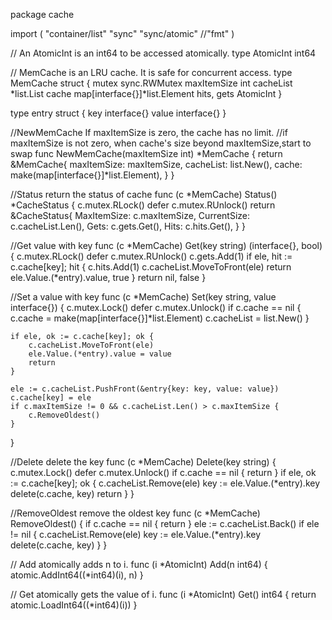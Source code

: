 package cache

import (
	"container/list"
	"sync"
	"sync/atomic"
	//"fmt"
)

// An AtomicInt is an int64 to be accessed atomically.
type AtomicInt int64

// MemCache is an LRU cache. It is safe for concurrent access.
type MemCache struct {
	mutex       sync.RWMutex
	maxItemSize int
	cacheList   *list.List
	cache       map[interface{}]*list.Element
	hits, gets  AtomicInt
}

type entry struct {
	key   interface{}
	value interface{}
}

//NewMemCache If maxItemSize is zero, the cache has no limit.
//if maxItemSize is not zero, when cache's size beyond maxItemSize,start to swap
func NewMemCache(maxItemSize int) *MemCache {
	return &MemCache{
		maxItemSize: maxItemSize,
		cacheList:   list.New(),
		cache:       make(map[interface{}]*list.Element),
	}
}

//Status return the status of cache
func (c *MemCache) Status() *CacheStatus {
	c.mutex.RLock()
	defer c.mutex.RUnlock()
	return &CacheStatus{
		MaxItemSize: c.maxItemSize,
		CurrentSize: c.cacheList.Len(),
		Gets:        c.gets.Get(),
		Hits:        c.hits.Get(),
	}
}

//Get value with key
func (c *MemCache) Get(key string) (interface{}, bool) {
	c.mutex.RLock()
	defer c.mutex.RUnlock()
	c.gets.Add(1)
	if ele, hit := c.cache[key]; hit {
		c.hits.Add(1)
		c.cacheList.MoveToFront(ele)
		return ele.Value.(*entry).value, true
	}
	return nil, false
}

//Set a value with key
func (c *MemCache) Set(key string, value interface{}) {
	c.mutex.Lock()
	defer c.mutex.Unlock()
	if c.cache == nil {
		c.cache = make(map[interface{}]*list.Element)
		c.cacheList = list.New()
	}

	if ele, ok := c.cache[key]; ok {
		c.cacheList.MoveToFront(ele)
		ele.Value.(*entry).value = value
		return
	}

	ele := c.cacheList.PushFront(&entry{key: key, value: value})
	c.cache[key] = ele
	if c.maxItemSize != 0 && c.cacheList.Len() > c.maxItemSize {
		c.RemoveOldest()
	}
}

//Delete delete the key
func (c *MemCache) Delete(key string) {
	c.mutex.Lock()
	defer c.mutex.Unlock()
	if c.cache == nil {
		return
	}
	if ele, ok := c.cache[key]; ok {
		c.cacheList.Remove(ele)
		key := ele.Value.(*entry).key
		delete(c.cache, key)
		return
	}
}

//RemoveOldest remove the oldest key
func (c *MemCache) RemoveOldest() {
	if c.cache == nil {
		return
	}
	ele := c.cacheList.Back()
	if ele != nil {
		c.cacheList.Remove(ele)
		key := ele.Value.(*entry).key
		delete(c.cache, key)
	}
}

// Add atomically adds n to i.
func (i *AtomicInt) Add(n int64) {
	atomic.AddInt64((*int64)(i), n)
}

// Get atomically gets the value of i.
func (i *AtomicInt) Get() int64 {
	return atomic.LoadInt64((*int64)(i))
}
